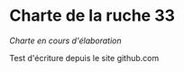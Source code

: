 # Charte de la ruche 33

*Charte en cours d'élaboration*

Test d'écriture depuis le site github.com
